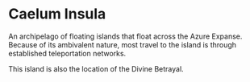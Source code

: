 # Caelum Insula
An archipelago of floating islands that float across the Azure Expanse. Because of its ambivalent nature, most travel to the island is through established teleportation networks.

This island is also the location of the Divine Betrayal.